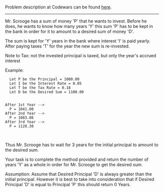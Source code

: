 Problem description at Codewars can be found
[here](https://www.codewars.com/kata/563f037412e5ada593000114/train/python).

-------------

Mr. Scrooge has a sum of money 'P' that he wants to invest. Before he does, he wants to know how
many years 'Y' this sum 'P' has to be kept in the bank in order for it to amount to a desired sum of
money 'D'.
<br>

The sum is kept for 'Y' years in the bank where interest 'I' is paid yearly. After paying taxes 'T'
for the year the new sum is re-invested.
<br>

Note to Tax: not the invested principal is taxed, but only the year's accrued interest
<br>

Example:
```
  Let P be the Principal = 1000.00      
  Let I be the Interest Rate = 0.05      
  Let T be the Tax Rate = 0.18      
  Let D be the Desired Sum = 1100.00


After 1st Year -->
  P = 1041.00
After 2nd Year -->
  P = 1083.86
After 3rd Year -->
  P = 1128.30
```
<br>

Thus Mr. Scrooge has to wait for 3 years for the initial principal to amount to the desired sum.
<br>

Your task is to complete the method provided and return the number of years 'Y' as a whole in order
for Mr. Scrooge to get the desired sum.
<br>

Assumption: Assume that Desired Principal 'D' is always greater than the initial principal. However
it is best to take into consideration that if Desired Principal 'D' is equal to Principal 'P' this
should return 0 Years.
